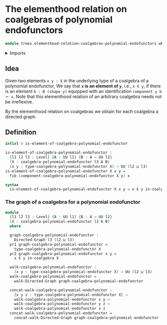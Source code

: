 # The elementhood relation on coalgebras of polynomial endofunctors

```agda
module trees.elementhood-relation-coalgebras-polynomial-endofunctors where
```

<details><summary>Imports</summary>

```agda
open import foundation.dependent-pair-types
open import foundation.fibers-of-maps
open import foundation.identity-types
open import foundation.universe-levels

open import graph-theory.directed-graphs
open import graph-theory.walks-directed-graphs

open import trees.coalgebras-polynomial-endofunctors
```

</details>

## Idea

Given two elements `x y : X` in the underlying type of a coalgebra of a
polynomial endofunctor, We say that **`x` is an element of `y`**, i.e., `x ∈ y`,
if there is an element `b : B (shape y)` equipped with an identification
`component y b ＝ x`. Note that this elementhood relation of an arbitrary
coalgebra needs not be irreflexive.

By the elementhood relation on coalgebras we obtain for each coalgebra a
directed graph.

## Definition

```agda
infixl 0 is-element-of-coalgebra-polynomial-endofunctor

is-element-of-coalgebra-polynomial-endofunctor :
  {l1 l2 l3 : Level} {A : UU l1} {B : A → UU l2}
  (X : coalgebra-polynomial-endofunctor l3 A B)
  (x y : type-coalgebra-polynomial-endofunctor X) → UU (l2 ⊔ l3)
is-element-of-coalgebra-polynomial-endofunctor X x y =
  fib (component-coalgebra-polynomial-endofunctor X y) x

syntax
  is-element-of-coalgebra-polynomial-endofunctor X x y = x ∈ y in-coalgebra X
```

### The graph of a coalgebra for a polynomial endofunctor

```agda
module _
  {l1 l2 l3 : Level} {A : UU l1} {B : A → UU l2}
  (X : coalgebra-polynomial-endofunctor l3 A B)
  where

  graph-coalgebra-polynomial-endofunctor :
    Directed-Graph l3 (l2 ⊔ l3)
  pr1 graph-coalgebra-polynomial-endofunctor =
    type-coalgebra-polynomial-endofunctor X
  pr2 graph-coalgebra-polynomial-endofunctor x y =
    x ∈ y in-coalgebra X

  walk-coalgebra-polynomial-endofunctor :
    (x y : type-coalgebra-polynomial-endofunctor X) → UU (l2 ⊔ l3)
  walk-coalgebra-polynomial-endofunctor =
    walk-Directed-Graph graph-coalgebra-polynomial-endofunctor

  concat-walk-coalgebra-polynomial-endofunctor :
    {x y z : type-coalgebra-polynomial-endofunctor X} →
    walk-coalgebra-polynomial-endofunctor x y →
    walk-coalgebra-polynomial-endofunctor y z →
    walk-coalgebra-polynomial-endofunctor x z
  concat-walk-coalgebra-polynomial-endofunctor =
    concat-walk-Directed-Graph graph-coalgebra-polynomial-endofunctor
```
